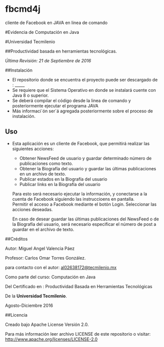 # fbcmd4j
cliente de Facebook en JAVA en linea de comando 

#Evidencia de Computación en Java

#Universidad Tecmilenio

##Productividad basada en herramientas tecnológicas.

*Última Revisión:  21 de Septiembre de 2016*

##Instalación

* El repositorio donde se encuentra el proyecto puede ser descargado de : _____
* Se requiere que el Sistema Operativo en donde se instalará cuente con Java 8 o superior. 
* Se deberá compilar el código desde la linea de comando y posteriormente ejecutar el programa JAVA
* Más informaci´ón ser´á agregada posteriormente sobre el proceso de instalación.

## Uso

* Esta aplicación es un cliente de Facebook, que permitirá realizar las siguientes acciones:
  - Obtener NewsFeed de usuario y guardar determinado número de publicaciones como texto.
  - Obtener la Biografía del usuario y guardar las últimas publicaciones en un archivo de texto.
  - Publicar estados en la Biografía del usuario
  - Publicar links en la Biografía del usuario 


  Para esto será necesario ejecutar la información, y 
conectarse a la cuenta de Facebook siguiendo las instruccioens en pantalla.  
Permitir el acceso a Facebook mediante el botón Login. 
Seleccionar las acciones deseadas.

  En caso de desear guardar las últimas publicaciones del NewsFeed o
de la Biografía del usuario, será necesario especificar el número de post a guardar en el archivo de texto.  

##Créditos

  Autor: Miguel Angel Valencia Páez

  Profesor: Carlos Omar Torres González.


  para contacto con el autor:  al02638172@tecmilenio.mx
  
  
  Como parte del curso: Computación en Java

  Del Certificado en : Productividad Basada en Herramientas Tecnológicas 

  De la **Universidad Tecmilenio**.
  
  Agosto-Diciembre 2016 
  
##Licencia

Creado bajo Apache License Versión 2.0.

Para más información leer archivo LICENSE de este repositorio o visitar: http://www.apache.org/licenses/LICENSE-2.0 
